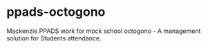 # ppads-octogono
Mackenzie PPADS work for mock school octogono - A management solution for Students attendance.
